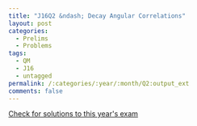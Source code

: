```yaml
---
title: "J16Q2 &ndash; Decay Angular Correlations"
layout: post
categories:
  - Prelims
  - Problems
tags:
  - QM
  - J16
  - untagged
permalink: /:categories/:year/:month/Q2:output_ext
comments: false
---
```

<object data="2016J2Q.pdf" type="application/pdf" width="100%" height="500"></object>
<div class="message"><a href='https://princetonprelim.com/prelim/36/'>Check for solutions to this year's exam</a></div>